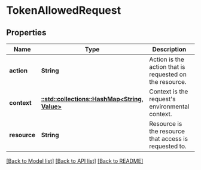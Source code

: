 # TokenAllowedRequest

## Properties
Name | Type | Description | Notes
------------ | ------------- | ------------- | -------------
**action** | **String** | Action is the action that is requested on the resource. | [optional] [default to null]
**context** | [**::std::collections::HashMap<String, Value>**](Value.md) | Context is the request&#39;s environmental context. | [optional] [default to null]
**resource** | **String** | Resource is the resource that access is requested to. | [optional] [default to null]

[[Back to Model list]](../README.md#documentation-for-models) [[Back to API list]](../README.md#documentation-for-api-endpoints) [[Back to README]](../README.md)



